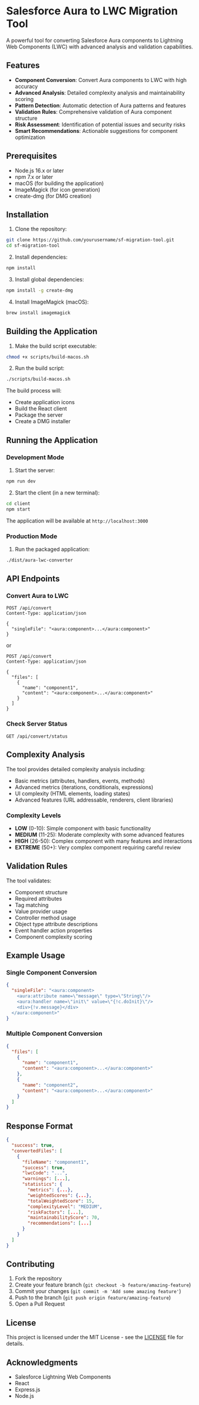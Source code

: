 # Salesforce Aura to LWC Migration Tool

A powerful tool for converting Salesforce Aura components to Lightning Web Components (LWC) with advanced analysis and validation capabilities.

## Features

- **Component Conversion**: Convert Aura components to LWC with high accuracy
- **Advanced Analysis**: Detailed complexity analysis and maintainability scoring
- **Pattern Detection**: Automatic detection of Aura patterns and features
- **Validation Rules**: Comprehensive validation of Aura component structure
- **Risk Assessment**: Identification of potential issues and security risks
- **Smart Recommendations**: Actionable suggestions for component optimization

## Prerequisites

- Node.js 16.x or later
- npm 7.x or later
- macOS (for building the application)
- ImageMagick (for icon generation)
- create-dmg (for DMG creation)

## Installation

1. Clone the repository:
```bash
git clone https://github.com/yourusername/sf-migration-tool.git
cd sf-migration-tool
```

2. Install dependencies:
```bash
npm install
```

3. Install global dependencies:
```bash
npm install -g create-dmg
```

4. Install ImageMagick (macOS):
```bash
brew install imagemagick
```

## Building the Application

1. Make the build script executable:
```bash
chmod +x scripts/build-macos.sh
```

2. Run the build script:
```bash
./scripts/build-macos.sh
```

The build process will:
- Create application icons
- Build the React client
- Package the server
- Create a DMG installer

## Running the Application

### Development Mode

1. Start the server:
```bash
npm run dev
```

2. Start the client (in a new terminal):
```bash
cd client
npm start
```

The application will be available at `http://localhost:3000`

### Production Mode

1. Run the packaged application:
```bash
./dist/aura-lwc-converter
```

## API Endpoints

### Convert Aura to LWC
```http
POST /api/convert
Content-Type: application/json

{
  "singleFile": "<aura:component>...</aura:component>"
}
```

or

```http
POST /api/convert
Content-Type: application/json

{
  "files": [
    {
      "name": "component1",
      "content": "<aura:component>...</aura:component>"
    }
  ]
}
```

### Check Server Status
```http
GET /api/convert/status
```

## Complexity Analysis

The tool provides detailed complexity analysis including:

- Basic metrics (attributes, handlers, events, methods)
- Advanced metrics (iterations, conditionals, expressions)
- UI complexity (HTML elements, loading states)
- Advanced features (URL addressable, renderers, client libraries)

### Complexity Levels

- **LOW** (0-10): Simple component with basic functionality
- **MEDIUM** (11-25): Moderate complexity with some advanced features
- **HIGH** (26-50): Complex component with many features and interactions
- **EXTREME** (50+): Very complex component requiring careful review

## Validation Rules

The tool validates:

- Component structure
- Required attributes
- Tag matching
- Value provider usage
- Controller method usage
- Object type attribute descriptions
- Event handler action properties
- Component complexity scoring

## Example Usage

### Single Component Conversion
```json
{
  "singleFile": "<aura:component>
    <aura:attribute name=\"message\" type=\"String\"/>
    <aura:handler name=\"init\" value=\"{!c.doInit}\"/>
    <div>{!v.message}</div>
  </aura:component>"
}
```

### Multiple Component Conversion
```json
{
  "files": [
    {
      "name": "component1",
      "content": "<aura:component>...</aura:component>"
    },
    {
      "name": "component2",
      "content": "<aura:component>...</aura:component>"
    }
  ]
}
```

## Response Format

```json
{
  "success": true,
  "convertedFiles": [
    {
      "fileName": "component1",
      "success": true,
      "lwcCode": "...",
      "warnings": [...],
      "statistics": {
        "metrics": {...},
        "weightedScores": {...},
        "totalWeightedScore": 15,
        "complexityLevel": "MEDIUM",
        "riskFactors": [...],
        "maintainabilityScore": 70,
        "recommendations": [...]
      }
    }
  ]
}
```

## Contributing

1. Fork the repository
2. Create your feature branch (`git checkout -b feature/amazing-feature`)
3. Commit your changes (`git commit -m 'Add some amazing feature'`)
4. Push to the branch (`git push origin feature/amazing-feature`)
5. Open a Pull Request

## License

This project is licensed under the MIT License - see the [LICENSE](LICENSE) file for details.

## Acknowledgments

- Salesforce Lightning Web Components
- React
- Express.js
- Node.js
